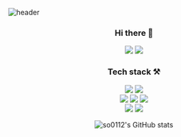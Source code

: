 ![header](https://capsule-render.vercel.app/api?type=waving&color=auto&height=150&section=header&text=FE%20개발자%20신상오&fontSize=40)
<div align="center">
  
### Hi there 👋 <br />
 <a href="https://so0112.tistory.com/" target="_blank"><img src="https://img.shields.io/badge/Blog-263238?style=flat-square&logo=Tistory&logoColor=white"/></a>
 <a href="mailto:soshin0112@gmail.com" target="_blank"><img src="https://img.shields.io/badge/Mail-EA4335?style=flat-square&logo=Gmail&logoColor=white"/></a>
<!--  <a href="https://so0112.notion.site/015401d0094e48458e504d2f4e10e480" target="_blank"><img src="https://img.shields.io/badge/Resume-005FF9?style=flat-square&logo=Notion&logoColor=white"/></a> -->
<a href="https://soshin.vercel.app/project" target="_blank">
</a>


### Tech stack ⚒️ <br />
<img src="https://img.shields.io/badge/React-222222?style=square&logo=react"> <img src="https://img.shields.io/badge/Next.Js-000000?style=square&logo=Next.JS"> 
  <br />
  <img src="https://img.shields.io/badge/TypeScript-3178C6?style=square&logo=TypeScript&logoColor=white"> <img src="https://img.shields.io/badge/JavaScript-F7DF1E?style=squarege&logo=JavaScript&logoColor=white"> <img src="https://img.shields.io/badge/Git-F05032?style=square&logo=Git&logoColor=white">
<br/>   <img src="https://img.shields.io/badge/Styled Components-DB7093?style=square&logo=styledcomponents&logoColor=white"> <img src="https://img.shields.io/badge/Tailwind CSS-06B6D4?style=square&logo=tailwindcss&logoColor=white"> 
  

![so0112's GitHub stats](https://github-readme-stats.vercel.app/api?username=so0112&show_icons=true&)
</div>

